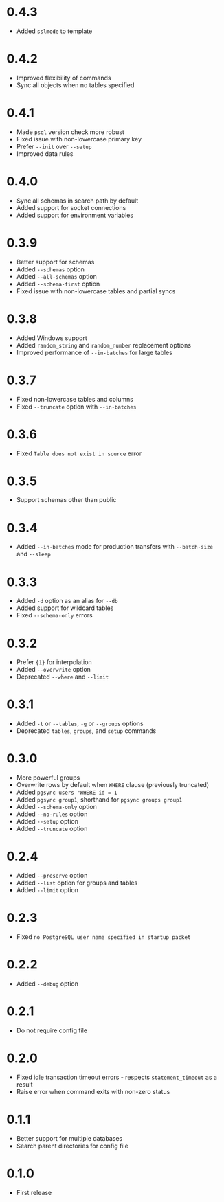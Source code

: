 # 0.4.3

- Added `sslmode` to template

# 0.4.2

- Improved flexibility of commands
- Sync all objects when no tables specified

# 0.4.1

- Made `psql` version check more robust
- Fixed issue with non-lowercase primary key
- Prefer `--init` over `--setup`
- Improved data rules

# 0.4.0

- Sync all schemas in search path by default
- Added support for socket connections
- Added support for environment variables

# 0.3.9

- Better support for schemas
- Added `--schemas` option
- Added `--all-schemas` option
- Added `--schema-first` option
- Fixed issue with non-lowercase tables and partial syncs

# 0.3.8

- Added Windows support
- Added `random_string` and `random_number` replacement options
- Improved performance of `--in-batches` for large tables

# 0.3.7

- Fixed non-lowercase tables and columns
- Fixed `--truncate` option with `--in-batches`

# 0.3.6

- Fixed `Table does not exist in source` error

# 0.3.5

- Support schemas other than public

# 0.3.4

- Added `--in-batches` mode for production transfers with `--batch-size` and `--sleep`

# 0.3.3

- Added `-d` option as an alias for `--db`
- Added support for wildcard tables
- Fixed `--schema-only` errors

# 0.3.2

- Prefer `{1}` for interpolation
- Added `--overwrite` option
- Deprecated `--where` and `--limit`

# 0.3.1

- Added `-t` or `--tables`, `-g` or `--groups` options
- Deprecated `tables`, `groups`, and `setup` commands

# 0.3.0

- More powerful groups
- Overwrite rows by default when `WHERE` clause (previously truncated)
- Added `pgsync users "WHERE id = 1`
- Added `pgsync group1`, shorthand for `pgsync groups group1`
- Added `--schema-only` option
- Added `--no-rules` option
- Added `--setup` option
- Added `--truncate` option

# 0.2.4

- Added `--preserve` option
- Added `--list` option for groups and tables
- Added `--limit` option

# 0.2.3

- Fixed `no PostgreSQL user name specified in startup packet`

# 0.2.2

- Added `--debug` option

# 0.2.1

- Do not require config file

# 0.2.0

- Fixed idle transaction timeout errors - respects `statement_timeout` as a result
- Raise error when command exits with non-zero status

# 0.1.1

- Better support for multiple databases
- Search parent directories for config file

# 0.1.0

- First release
